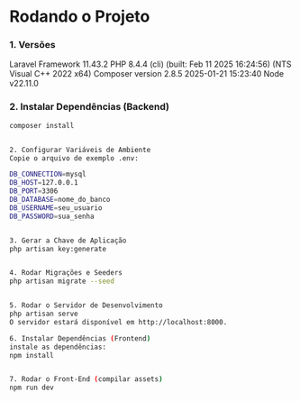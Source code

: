 # Rodando o Projeto

### 1. Versões

Laravel Framework 11.43.2
PHP 8.4.4 (cli) (built: Feb 11 2025 16:24:56) (NTS Visual C++ 2022 x64)
Composer version 2.8.5 2025-01-21 15:23:40
Node v22.11.0


### 2. **Instalar Dependências (Backend)**

```bash
composer install


2. Configurar Variáveis de Ambiente
Copie o arquivo de exemplo .env:

DB_CONNECTION=mysql
DB_HOST=127.0.0.1
DB_PORT=3306
DB_DATABASE=nome_do_banco
DB_USERNAME=seu_usuario
DB_PASSWORD=sua_senha


3. Gerar a Chave de Aplicação
php artisan key:generate


4. Rodar Migrações e Seeders
php artisan migrate --seed


5. Rodar o Servidor de Desenvolvimento
php artisan serve
O servidor estará disponível em http://localhost:8000.

6. Instalar Dependências (Frontend)
instale as dependências:
npm install


7. Rodar o Front-End (compilar assets)
npm run dev
